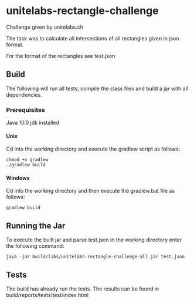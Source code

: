 # unitelabs-rectangle-challenge

Challenge given by unitelabs.ch 

The task was to calculate all intersections 
of all rectangles given in json format.

For the format of the rectangles see test.json

## Build

The following will run all tests, compile the class files and 
build a jar with all dependencies.
### Prerequisites

Java 10.0 jdk installed
#### Unix

Cd into the working directory and execute the gradlew script 
as follows:

```
chmod +x gradlew
./gradlew build
```
#### Windows

Cd into the working directory and then execute the gradlew.bat
file as follows:
```
gradlew build
```

## Running the Jar

To execute the built jar and parse test.json in the working directory
enter the following command:

```
java -jar build/libs/unitelabs-rectangle-challenge-all.jar test.json
```

## Tests

The build has already run the tests.
The results can be found in build/reports/tests/test/index.html
